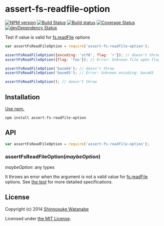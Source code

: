 # assert-fs-readfile-option 

[![NPM version](https://badge.fury.io/js/assert-fs-readfile-option.svg)](http://badge.fury.io/js/assert-fs-readfile-option)
[![Build Status](https://travis-ci.org/shinnn/assert-fs-readfile-option.svg?branch=master)](https://travis-ci.org/shinnn/assert-fs-readfile-option)
[![Build status](https://ci.appveyor.com/api/projects/status/uq0hb488srr6n51i?svg=true)](https://ci.appveyor.com/project/ShinnosukeWatanabe/assert-fs-readfile-option)
[![Coverage Status](https://img.shields.io/coveralls/shinnn/assert-fs-readfile-option.svg)](https://coveralls.io/r/shinnn/assert-fs-readfile-option)
[![devDependency Status](https://david-dm.org/shinnn/assert-fs-readfile-option/dev-status.svg)](https://david-dm.org/shinnn/assert-fs-readfile-option#info=devDependencies)

Test if value is valid for [fs.readFile] options

```javascript
var assertFsReadFileOption = require('assert-fs-readfile-option');

assertFsReadFileOption({encoding: 'utf8', flag: 'r'}); // doesn't throw
assertFsReadFileOption({flag: 'foo'}); // Error: Unknown file open flag: sd

assertFsReadFileOption('base64'); // doesn't throw
assertFsReadFileOption('base65'); // Error: Unknown encoding: base65

assertFsReadFileOption(); // doesn't throw
```

## Installation

[Use npm.](https://www.npmjs.org/doc/cli/npm-install.html)

```
npm install assert-fs-readfile-option
```

## API

```javascript
var assertFsReadFileOption = require('assert-fs-readfile-option');
```

### assertFsReadFileOption(*maybeOption*)

*maybeOption*: any types

It throws an error when the argument is not a valid value for [fs.readFile] options. See [the test](./test.js) for more detailed specifications.

## License

Copyright (c) 2014 [Shinnosuke Watanabe](https://github.com/shinnn)

Licensed under [the MIT License](./LICENSE).

[fs.readFile]: http://nodejs.org/api/fs.html#fs_fs_readfile_filename_options_callback
